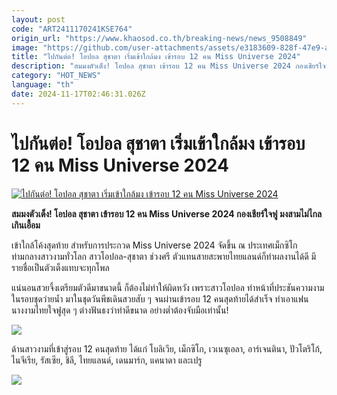 ```yaml
---
layout: post
code: "ART2411170241KSE764"
origin_url: "https://www.khaosod.co.th/breaking-news/news_9508849"
image: "https://github.com/user-attachments/assets/e3183609-828f-47e9-a699-9ee09272348d"
title: "ไปกันต่อ! โอปอล สุชาตา เริ่มเข้าใกล้มง เข้ารอบ 12 คน Miss Universe 2024"
description: "สมมงตัวเต็ง! โอปอล สุชาตา เข้ารอบ 12 คน Miss Universe 2024 กองเชียร์ใจฟู มงสามไม่ไกลเกินเอื้อม"
category: "HOT_NEWS"
language: "th"
date: 2024-11-17T02:46:31.026Z
---
```


# ไปกันต่อ! โอปอล สุชาตา เริ่มเข้าใกล้มง เข้ารอบ 12 คน Miss Universe 2024

[![ไปกันต่อ! โอปอล สุชาตา เริ่มเข้าใกล้มง เข้ารอบ 12 คน Miss Universe 2024](https://www.khaosod.co.th/wpapp/uploads/2024/11/opal1115-1ws-1.jpg "ไปกันต่อ! โอปอล สุชาตา เริ่มเข้าใกล้มง เข้ารอบ 12 คน Miss Universe 2024")](https://www.khaosod.co.th/wpapp/uploads/2024/11/opal1115-1ws-1.jpg)

**สมมงตัวเต็ง! โอปอล สุชาตา เข้ารอบ 12 คน Miss Universe 2024 กองเชียร์ใจฟู มงสามไม่ไกลเกินเอื้อม**

เข้าใกล้โค้งสุดท้าย สำหรับการประกวด Miss Universe 2024 จัดขึ้น ณ ประเทศเม็กซิโก ท่ามกลางสาวงามทั่วโลก สาวโอปอล-สุชาตา ช่วงศรี ตัวแทนสายสะพายไทยแลนด์ก็ทำผลงานได้ดี มีรายชื่อเป็นตัวเต็งแทบจะทุกโพล

แน่นอนสวยจึ้งเตรียมตัวดีมาขนาดนี้ ก็ต้องไม่ทำให้ผิดหวัง เพราะสาวโอปอล ทำหน้าที่ประชันความงามในรอบชุดว่ายน้ำ มาในชุดวันพีชเดินสวยสับ ๆ จนผ่านเข้ารอบ 12 คนสุดท้ายได้สำเร็จ ทำเอาแฟนนางงามไทยใจฟูสุด ๆ ต่างฟันธงว่าทำดีขนาด อย่างต่ำต้องจับมือเท่านั้น!

[![](https://www.khaosod.co.th/wpapp/uploads/2024/11/swim1117-2-1.jpg)](https://www.khaosod.co.th/wpapp/uploads/2024/11/swim1117-2-1.jpg)

ด้านสาวงามที่เข้าสู่รอบ 12 คนสุดท้าย ได้แก่ โบลิเวีย, เม็กซิโก, เวเนซุเอลา, อาร์เจนตินา, ปัวโตริโก้, ไนจีเรีย, รัสเซีย, ชิลี, ไทยแลนด์, เดนมาร์ก, แคนาดา และเปรู

[![](https://www.khaosod.co.th/wpapp/uploads/2024/11/o1117-1s.jpg)](https://www.khaosod.co.th/wpapp/uploads/2024/11/o1117-1s.jpg)